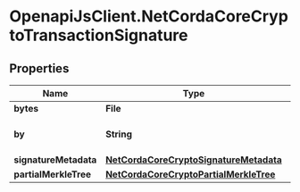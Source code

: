 # OpenapiJsClient.NetCordaCoreCryptoTransactionSignature

## Properties

Name | Type | Description | Notes
------------ | ------------- | ------------- | -------------
**bytes** | **File** |  | 
**by** | **String** | Base 58 Encoded Public Key | 
**signatureMetadata** | [**NetCordaCoreCryptoSignatureMetadata**](NetCordaCoreCryptoSignatureMetadata.md) |  | [optional] 
**partialMerkleTree** | [**NetCordaCoreCryptoPartialMerkleTree**](NetCordaCoreCryptoPartialMerkleTree.md) |  | [optional] 



